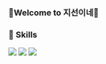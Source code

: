 
### 🌈Welcome to 지선이네🌈

### 💪 Skills
<p>
  <img src="https://img.shields.io/badge/C/C++-61DAFB?style=flat-square"/>
  <img src="https://img.shields.io/badge/React-61DAFB?style=flat-square"/>
  <img src="https://img.shields.io/badge/HTML-61DAFB?style=flat-square/>
  
</p>
### 💪 Tools
<p>
  <img src="https://img.shields.io/badge/TypeScript-3178C6?style=flat-square&logo=TypeScript&logoColor=white"/>
</p>

